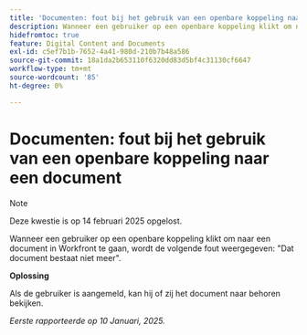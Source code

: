 ```yaml
---
title: 'Documenten: fout bij het gebruik van een openbare koppeling naar een document'
description: Wanneer een gebruiker op een openbare koppeling klikt om naar een document in Workfront te gaan, wordt een fout weergegeven.
hidefromtoc: true
feature: Digital Content and Documents
exl-id: c5ef7b1b-7652-4a41-980d-210b7b48a586
source-git-commit: 18a1da2b653110f6320dd83d5bf4c31130cf6647
workflow-type: tm+mt
source-wordcount: '85'
ht-degree: 0%

---
```


# Documenten: fout bij het gebruik van een openbare koppeling naar een document

>[!NOTE]
>
>Deze kwestie is op 14 februari 2025 opgelost.

Wanneer een gebruiker op een openbare koppeling klikt om naar een document in Workfront te gaan, wordt de volgende fout weergegeven: &quot;Dat document bestaat niet meer&quot;.

**Oplossing**

Als de gebruiker is aangemeld, kan hij of zij het document naar behoren bekijken.

_Eerste rapporteerde op 10 Januari, 2025._
